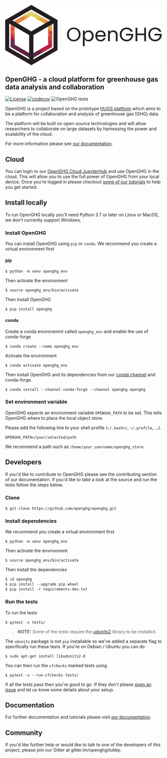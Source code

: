 ![OpenGHG logo](https://github.com/openghg/logo/raw/main/OpenGHG_Logo_Landscape.png)

## OpenGHG - a cloud platform for greenhouse gas data analysis and collaboration

[![License](https://img.shields.io/badge/License-Apache%202.0-blue.svg)](https://opensource.org/licenses/Apache-2.0) [![codecov](https://codecov.io/gh/openghg/openghg/branch/devel/graph/badge.svg)](https://codecov.io/gh/openghg/openghg) ![OpenGHG tests](https://github.com/openghg/openghg/workflows/OpenGHG%20tests/badge.svg?branch=master)

OpenGHG is a project based on the prototype [HUGS platform](https://www.hugs-cloud.com) which aims to be a platform for collaboration and analysis
of greenhouse gas (GHG) data.

The platform will be built on open-source technologies and will allow researchers to collaborate on large datasets by harnessing the
power and scalability of the cloud.

For more information please see [our documentation](https://docs.openghg.org/).

## Cloud

You can login to our [OpenGHG Cloud JupyterHub](https://hub.openghg.org) and use OpenGHG in the cloud. This will allow you to use the full power of OpenGHG from your local device. Once you're logged in please checkout [some of our tutorials](https://docs.openghg.org/tutorials/index.html) to help you get started.

## Install locally

To run OpenGHG locally you'll need Python 3.7 or later on Linux or MacOS, we don't currently support Windows.

### Install OpenGHG

You can install OpenGHG using `pip` or `conda`. We recommend you create a virtual environment first

#### pip

```
$ python -m venv openghg_env
```

Then activate the environment

```
$ source openghg_env/bin/activate
```

Then install OpenGHG

```
$ pip install openghg
```

#### conda

Create a conda environemnt called `openghg_env` and enable the use of conda-forge

```
$ conda create --name openghg_env
```

Activate the environment

```
$ conda activate openghg_env
```

Then install OpenGHG and its dependencies from our [conda channel](https://anaconda.org/openghg/openghg)
and conda-forge.

```
$ conda install --channel conda-forge --channel openghg openghg
```

### Set environment variable

OpenGHG expects an environment variable `OPENGHG_PATH` to be set. This tells OpenGHG where to place the local object store.

Please add the following line to your shell profile (`~/.bashrc`, `~/.profile`, ...).

```
OPENGHG_PATH=/your/selected/path
```

We recommend a path such as `/home/your_username/openghg_store`.

## Developers

If you'd like to contribute to OpenGHG please see the contributing section of our documentation. If you'd like to take a look at the source and run the tests follow the steps below.

### Clone

```
$ git clone https://github.com/openghg/openghg.git
```

### Install dependencies

We recommend you create a virtual environment first

```
$ python -m venv openghg_env
```

Then activate the environment

```
$ source openghg_env/bin/activate
```

Then install the dependencies

```
$ cd openghg
$ pip install --upgrade pip wheel
$ pip install -r requirements-dev.txt
```

### Run the tests

To run the tests

```
$ pytest -v tests/
```

> **_NOTE:_**  Some of the tests require the [udunits2](https://www.unidata.ucar.edu/software/udunits/) library to be installed.

The `udunits` package is not `pip` installable so we've added a separate flag to specifically run these tests. If you're on Debian / Ubuntu you can do

```
$ sudo apt-get install libudunits2-0
```

You can then run the `cfchecks` marked tests using

```
$ pytest -v --run-cfchecks tests/
```

If all the tests pass then you're good to go. If they don't please [open an issue](https://github.com/openghg/openghg/issues/new) and let us
know some details about your setup.

## Documentation

For further documentation and tutorials please visit [our documentation](https://docs.openghg.org/).

## Community

If you'd like further help or would like to talk to one of the developers of this project, please join
our Gitter at gitter.im/openghg/lobby.
